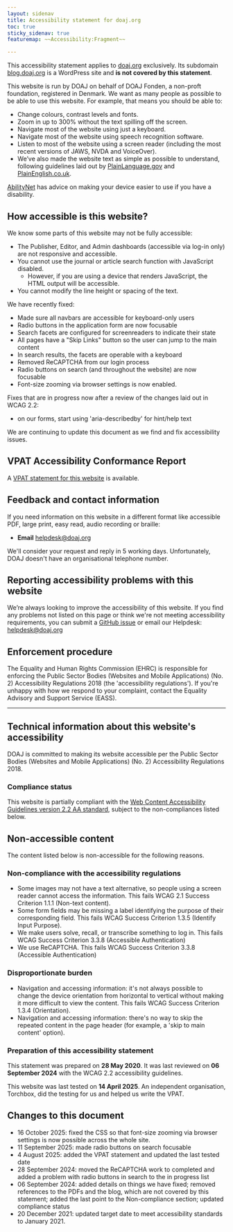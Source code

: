 ```yaml
---
layout: sidenav
title: Accessibility statement for doaj.org
toc: true
sticky_sidenav: true
featuremap: ~~Accessibility:Fragment~~

---
```


This accessibility statement applies to [doaj.org](https://doaj.org) exclusively. Its subdomain [blog.doaj.org](https://blog.doaj.org) is a WordPress site and **is not covered by this statement**.

This website is run by DOAJ on behalf of DOAJ Fonden, a non-proft foundation, registered in Denmark. We want as many people as possible to be able to use this website. For example, that means you should be able to:

- Change colours, contrast levels and fonts.
- Zoom in up to 300% without the text spilling off the screen.
- Navigate most of the website using just a keyboard.
- Navigate most of the website using speech recognition software.
- Listen to most of the website using a screen reader (including the most recent versions of JAWS, NVDA and VoiceOver).
- We’ve also made the website text as simple as possible to understand, following guidelines laid out by [PlainLanguage.gov](https://www.plainlanguage.gov) and [PlainEnglish.co.uk](https://www.plainenglish.co.uk).

[AbilityNet](https://abilitynet.org.uk/) has advice on making your device easier to use if you have a disability.

## How accessible is this website?

We know some parts of this website may not be fully accessible:

- The Publisher, Editor, and Admin dashboards (accessible via log-in only) are not responsive and accessible.
- You cannot use the journal or article search function with JavaScript disabled.
  - However, if you are using a device that renders JavaScript, the HTML output will be accessible.
- You cannot modify the line height or spacing of the text.

We have recently fixed:

- Made sure all navbars are accessible for keyboard-only users
- Radio buttons in the application form are now focusable
- Search facets are configured for screenreaders to indicate their state
- All pages have a "Skip Links" button so the user can jump to the main content
- In search results, the facets are operable with a keyboard
- Removed ReCAPTCHA from our login process
- Radio buttons on search (and throughout the website) are now focusable
- Font-size zooming via browser settings is now enabled.

Fixes that are in progress now after a review of the changes laid out in WCAG 2.2:

- on our forms, start using 'aria-describedby' for hint/help text

We are continuing to update this document as we find and fix accessibility issues.

## VPAT Accessibility Conformance Report

A [VPAT statement for this website](https://docs.google.com/document/d/1oJOBP7cGNMzq7x2SXyVuAtgwoL2at9t5zlNBUY73mzA/edit?usp=sharing) is available.

## Feedback and contact information

If you need information on this website in a different format like accessible PDF, large print, easy read, audio recording or braille:

- **Email** [helpdesk@doaj.org](mailto:helpdesk@doaj.org)  

We'll consider your request and reply in 5 working days. Unfortunately, DOAJ doesn't have an organisational telephone number. 

## Reporting accessibility problems with this website

We’re always looking to improve the accessibility of this website. If you find any problems not listed on this page or think we're not meeting accessibility requirements, you can submit a [GitHub issue](https://github.com/DOAJ/doaj/issues/new/choose) or email our Helpdesk: [helpdesk@doaj.org](mailto:helpdesk@doaj.org)

## Enforcement procedure

The Equality and Human Rights Commission (EHRC) is responsible for enforcing the Public Sector Bodies (Websites and Mobile Applications) (No. 2) Accessibility Regulations 2018 (the 'accessibility regulations'). If you're unhappy with how we respond to your complaint, contact the Equality Advisory and Support Service (EASS).

---

## Technical information about this website's accessibility

DOAJ is committed to making its website accessible per the Public Sector Bodies (Websites and Mobile Applications) (No. 2) Accessibility Regulations 2018.

### Compliance status

This website is partially compliant with the [Web Content Accessibility Guidelines version 2.2 AA standard](https://www.w3.org/TR/WCAG22/), subject to the non-compliances listed below.

## Non-accessible content

The content listed below is non-accessible for the following reasons.

### Non-compliance with the accessibility regulations

- Some images may not have a text alternative, so people using a screen reader cannot access the information. This fails WCAG 2.1 Success Criterion 1.1.1 (Non-text content).
- Some form fields may be missing a label identifying the purpose of their corresponding field. This fails WCAG Success Criterion 1.3.5 (Identify Input Purpose).
- We make users solve, recall, or transcribe something to log in. This fails WCAG Success Criterion 3.3.8 (Accessible Authentication)
- We use ReCAPTCHA. This fails WCAG Success Criterion 3.3.8 (Accessible Authentication)

### Disproportionate burden

- Navigation and accessing information: it's not always possible to change the device orientation from horizontal to vertical without making it more difficult to view the content. This fails WCAG Success Criterion 1.3.4 (Orientation).
- Navigation and accessing information: there's no way to skip the repeated content in the page header (for example, a 'skip to main content' option).

### Preparation of this accessibility statement

This statement was prepared on **28 May 2020**. It was last reviewed on **06 September 2024** with the WCAG 2.2 accessibility guidelines.

This website was last tested on **14 April 2025**. An independent organisation, Torchbox, did the testing for us and helped us write the VPAT.

## Changes to this document 

- 16 October 2025: fixed the CSS so that font-size zooming via browser settings is now possible across the whole site.
- 11 September 2025: made radio buttons on search focusable
- 4 August 2025: added the VPAT statement and updated the last tested date
- 28 September 2024: moved the ReCAPTCHA work to completed and added a problem with radio buttons in search to the in progress list
- 06 September 2024: added details on things we have fixed; removed references to the PDFs and the blog, which are not covered by this statement; added the last point to the Non-compliance section; updated compliance status
- 20 December 2021: updated target date to meet accessibility standards to January 2021. 
